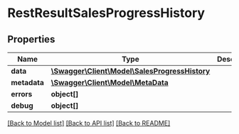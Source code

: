 # RestResultSalesProgressHistory

## Properties

 Name         | Type                                                                      | Description | Notes      
--------------|---------------------------------------------------------------------------|-------------|------------
 **data**     | [**\Swagger\Client\Model\SalesProgressHistory**](SalesProgressHistory.md) |             | [optional] 
 **metadata** | [**\Swagger\Client\Model\MetaData**](MetaData.md)                         |             | [optional] 
 **errors**   | **object[]**                                                              |             | [optional] 
 **debug**    | **object[]**                                                              |             | [optional] 

[[Back to Model list]](../../README.md#documentation-for-models) [[Back to API list]](../../README.md#documentation-for-api-endpoints) [[Back to README]](../../README.md)


